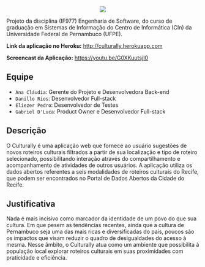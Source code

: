 <p align="center">
    <img src="http://oi63.tinypic.com/a9tojc.jpg">
</p> 

Projeto da disciplina (IF977) Engenharia de Software, do curso de graduação em Sistemas de Informação do Centro de Informática (CIn) da Universidade Federal de Pernambuco (UFPE).

**Link da aplicação no Heroku:** http://culturally.herokuapp.com

**Screencast da Aplicação:** https://youtu.be/G0XKuutsjI0

## Equipe

* `Ana Cláudia`: Gerente do Projeto e Desenvolvedora Back-end
* `Danillo Rios`: Desenvolvedor Full-stack
* `Eliezer Pedro`: Desenvolvedor de Testes
* `Gabriel D'Luca`: Product Owner e Desenvolvedor Full-stack

## Descrição
O Culturally é uma aplicação web que fornece ao usuário sugestões de novos roteiros culturais filtrados a partir de sua localização e tipo de roteiro selecionado, possibilitando interação através do compartilhamento e acompanhamento de atividades de outros usuários. A aplicação utiliza os dados abertos referentes a seis modalidades de roteiros culturais do Recife, que podem ser encontrados no Portal de Dados Abertos da Cidade do Recife.

## Justificativa
Nada é mais incisivo como marcador da identidade de um povo do que sua cultura. Em que pesem as tendências recentes, ainda que a cultura de Pernambuco seja uma das mais ricas e diversificadas do país, poucos são os impactos que visam reduzir o quadro de desigualdades do acesso à mesma. Nesse âmbito, o Culturally atua como um ambiente que possibilita à população local explorar roteiros culturais em suas proximidades com praticidade e eficiência.
